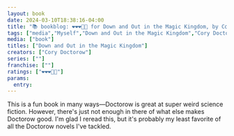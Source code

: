 ```yaml
---
layout: book
date: 2024-03-10T18:38:16-04:00
title: "📚 bookblog: ❤️❤️❤️🖤🖤 for Down and Out in the Magic Kingdom, by Cory Doctorow"
tags: ["media","Myself","Down and Out in the Magic Kingdom","Cory Doctorow"]
media: ["book"]
titles: ["Down and Out in the Magic Kingdom"]
creators: ["Cory Doctorow"]
series: [""]
franchise: [""]
ratings: ["❤️❤️❤️🖤🖤"]
params:
  entry:
---
```

This is a fun book in many ways—Doctorow is great at super weird science fiction. However, there's just not enough in there of what else makes Doctorow good. I'm glad I reread this, but it's probably my least favorite of all the Doctorow novels I've tackled.
